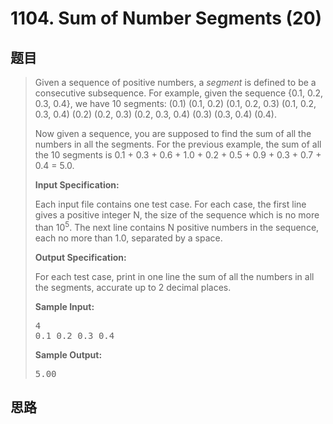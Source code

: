 <h1>1104. Sum of Number Segments (20)</h1>

## 题目

> <div id="problemContent">
> <p>
> Given a sequence of positive numbers, a <i>segment</i> is defined to be a consecutive subsequence.  For example, given the sequence {0.1, 0.2, 0.3, 0.4}, we have 10 segments: (0.1) (0.1, 0.2) (0.1, 0.2, 0.3) (0.1, 0.2, 0.3, 0.4) (0.2) (0.2, 0.3) (0.2, 0.3, 0.4) (0.3) (0.3, 0.4) (0.4).
> </p>
> <p>Now given a sequence, you are supposed to find the sum of all the numbers in all the segments.  For the previous example, the sum of all the 10 segments is 0.1 + 0.3 + 0.6 + 1.0 + 0.2 + 0.5 + 0.9 + 0.3 + 0.7 + 0.4 = 5.0.
> </p>
> <p><b>
> Input Specification:
> </b></p>
> <p>Each input file contains one test case.  For each case, the first line gives a positive integer N, the size of the sequence which is no more than 10<sup>5</sup>.  The next line contains N positive numbers in the sequence, each no more than 1.0, separated by a space.</p>
> <p><b>
> Output Specification:
> </b></p>
> <p>For each test case, print in one line the sum of all the numbers in all the segments, accurate up to 2 decimal places.</p>
> <b>Sample Input:</b><pre>
> 4
> 0.1 0.2 0.3 0.4 
> </pre>
> <b>Sample Output:</b><pre>
> 5.00
> </pre>
> </div>

## 思路

